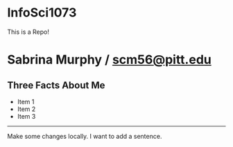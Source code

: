 InfoSci1073
===========

This is a Repo!  

Sabrina Murphy / scm56@pitt.edu
==================
Three Facts About Me
---

*   Item 1
*   Item 2
*   Item 3

---
Make some changes locally.  I want to add  a sentence.
